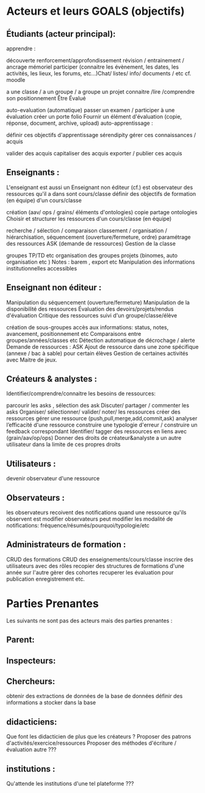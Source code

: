 
# Acteurs et leurs GOALS (objectifs)

## Étudiants (acteur principal):

apprendre :

découverte
renforcement/approfondissement
révision / entrainement / ancrage mémoriel
participer (connaitre les évènement, les dates, les activités, les lieux, les forums, etc...)Chat/ listes/ info/ documents / etc cf. moodle

a une classe / a un groupe / a groupe un projet
connaitre /lire /comprendre son positionnement
Être Évalué

auto-evaluation (automatique)
passer un examen / participer à une évaluation
créer un porte folio
Fournir un élément d'évaluation (copie, réponse, document, archive, upload)
auto-apprentissage :

définir ces objectifs d'apprentissage
sérendipity
gérer ces connaissances / acquis

valider des acquis
capitaliser des acquis
exporter / publier ces acquis

## Enseignants :

L'enseignant est aussi un Enseignant non éditeur (cf.) est observateur des ressources qu'il a dans sont cours/classe
définir des objectifs de formation (en équipe) d'un cours/classe

création (aav/ ops / grains/ éléments d'ontologies)
copie
partage
ontologies
Choisir et structurer les ressources d'un cours/classe  (en équipe)

recherche / sélection / comparaison
classement / organisation  / hiérarchisation,
séquencement (ouverture/fermeture, ordre)
paramétrage des ressources
ASK (demande de ressources)
Gestion de la classe

groupes TP/TD etc
organisation des groupes projets  (binomes, auto organisation etc )
Notes : barem , export etc
Manipulation des informations institutionnelles accessibles

## Enseignant non éditeur :

Manipulation du séquencement (ouverture/fermeture)
Manipulation de la disponibilité des ressources
Évaluation des devoirs/projets/rendus d'évaluation
Critique des ressources
suivi d'un groupe/classe/élève

création de sous-groupes
accès aux informations: status,  notes, avancement, positionnement etc
Comparaisons entre groupes/années/classes etc
Détection automatique de décrochage / alerte
Demande de ressources : ASK
Ajout de ressource dans une zone spécifique (annexe / bac à sable) pour certain élèves
Gestion de certaines activités avec Maitre de jeux.

## Créateurs & analystes :

Identifier/comprendre/connaitre les besoins de ressources:

parcourir les asks , sélection des ask
Discuter/ partager / commenter les asks
Organiser/ sélectionner/ valider/ noter/ les ressources
créer des ressources
gérer une ressource (push,pull,merge,add,commit,ask)
analyser l’efficacité d'une ressource
construire une typologie d'erreur / construire un feedback correspondant
Identifier/ tagger des ressources en liens avec (grain/aav/op/ops)
Donner des droits de créateur&analyste a un autre utilisateur dans la limite de ces propres droits

## Utilisateurs :

devenir observateur d'une ressource

## Observateurs :

les observateurs recoivent des notifications quand une ressource qu'ils observent est modifier
observateurs peut modifier les modalité de notifications: fréquence/résumés/pourquoi/typologie/etc

## Administrateurs de formation :

CRUD des formations
CRUD des enseignements/cours/classe
inscrire des utilisateurs avec des rôles
recopier des structures de formations d'une année sur l'autre
gèrer des cohortes
recuperer les évaluation pour publication enregistrement etc.



# Parties Prenantes
Les suivants ne sont pas des acteurs mais des parties prenantes :

## Parent:

## Inspecteurs:

## Chercheurs:

obtenir des extractions de données de la base de données
définir des informations a stocker dans la base 

## didacticiens:

Que font les didacticien de plus que les créateurs ?
Proposer des patrons d'activités/exercice/ressources 
Proposer des méthodes d'écriture /évaluation autre ???

## institutions :

Qu'attende les institutions d'une tel plateforme ???

